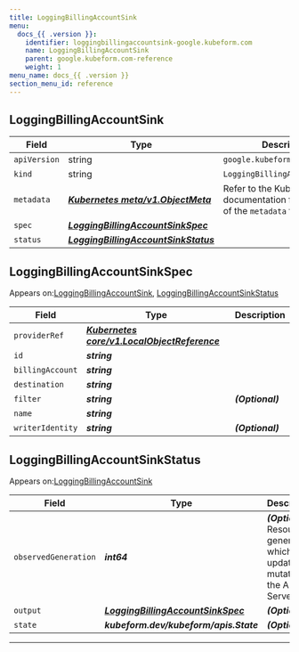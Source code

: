 ```yaml
---
title: LoggingBillingAccountSink
menu:
  docs_{{ .version }}:
    identifier: loggingbillingaccountsink-google.kubeform.com
    name: LoggingBillingAccountSink
    parent: google.kubeform.com-reference
    weight: 1
menu_name: docs_{{ .version }}
section_menu_id: reference
---
```


## LoggingBillingAccountSink
| Field | Type | Description |
| ------ | ----- | ----------- |
| `apiVersion` | string | `google.kubeform.com/v1alpha1` |
|    `kind` | string | `LoggingBillingAccountSink` |
| `metadata` | ***[Kubernetes meta/v1.ObjectMeta](https://kubernetes.io/docs/reference/generated/kubernetes-api/v1.13/#objectmeta-v1-meta)***|Refer to the Kubernetes API documentation for the fields of the `metadata` field.|
| `spec` | ***[LoggingBillingAccountSinkSpec](#loggingbillingaccountsinkspec)***||
| `status` | ***[LoggingBillingAccountSinkStatus](#loggingbillingaccountsinkstatus)***||
## LoggingBillingAccountSinkSpec

Appears on:[LoggingBillingAccountSink](#loggingbillingaccountsink), [LoggingBillingAccountSinkStatus](#loggingbillingaccountsinkstatus)

| Field | Type | Description |
| ------ | ----- | ----------- |
| `providerRef` | ***[Kubernetes core/v1.LocalObjectReference](https://kubernetes.io/docs/reference/generated/kubernetes-api/v1.13/#localobjectreference-v1-core)***||
| `id` | ***string***||
| `billingAccount` | ***string***||
| `destination` | ***string***||
| `filter` | ***string***| ***(Optional)*** |
| `name` | ***string***||
| `writerIdentity` | ***string***| ***(Optional)*** |
## LoggingBillingAccountSinkStatus

Appears on:[LoggingBillingAccountSink](#loggingbillingaccountsink)

| Field | Type | Description |
| ------ | ----- | ----------- |
| `observedGeneration` | ***int64***| ***(Optional)*** Resource generation, which is updated on mutation by the API Server.|
| `output` | ***[LoggingBillingAccountSinkSpec](#loggingbillingaccountsinkspec)***| ***(Optional)*** |
| `state` | ***kubeform.dev/kubeform/apis.State***| ***(Optional)*** |
---
